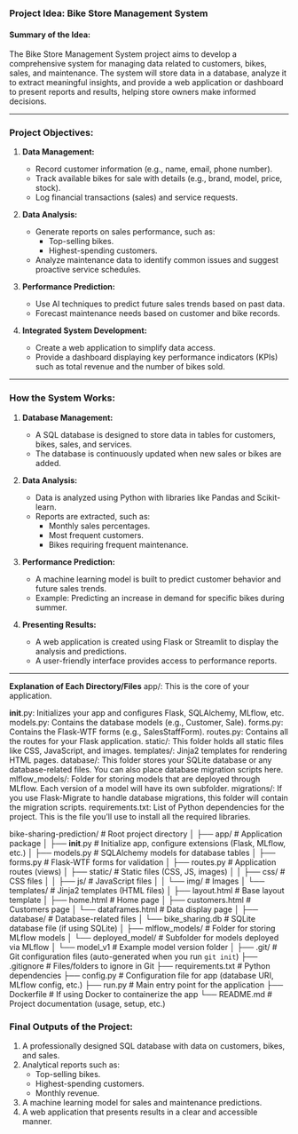 ### **Project Idea: Bike Store Management System**

#### **Summary of the Idea:**
The Bike Store Management System project aims to develop a comprehensive system for managing data related to customers, bikes, sales, and maintenance. The system will store data in a database, analyze it to extract meaningful insights, and provide a web application or dashboard to present reports and results, helping store owners make informed decisions.

---

### **Project Objectives:**
1. **Data Management:**
   - Record customer information (e.g., name, email, phone number).
   - Track available bikes for sale with details (e.g., brand, model, price, stock).
   - Log financial transactions (sales) and service requests.

2. **Data Analysis:**
   - Generate reports on sales performance, such as:
     - Top-selling bikes.
     - Highest-spending customers.
   - Analyze maintenance data to identify common issues and suggest proactive service schedules.

3. **Performance Prediction:**
   - Use AI techniques to predict future sales trends based on past data.
   - Forecast maintenance needs based on customer and bike records.

4. **Integrated System Development:**
   - Create a web application to simplify data access.
   - Provide a dashboard displaying key performance indicators (KPIs) such as total revenue and the number of bikes sold.

---

### **How the System Works:**
1. **Database Management:**
   - A SQL database is designed to store data in tables for customers, bikes, sales, and services.
   - The database is continuously updated when new sales or bikes are added.

2. **Data Analysis:**
   - Data is analyzed using Python with libraries like Pandas and Scikit-learn.
   - Reports are extracted, such as:
     - Monthly sales percentages.
     - Most frequent customers.
     - Bikes requiring frequent maintenance.

3. **Performance Prediction:**
   - A machine learning model is built to predict customer behavior and future sales trends.
   - Example: Predicting an increase in demand for specific bikes during summer.

4. **Presenting Results:**
   - A web application is created using Flask or Streamlit to display the analysis and predictions.
   - A user-friendly interface provides access to performance reports.

---
**Explanation of Each Directory/Files**
app/: This is the core of your application.

__init__.py: Initializes your app and configures Flask, SQLAlchemy, MLflow, etc.
models.py: Contains the database models (e.g., Customer, Sale).
forms.py: Contains the Flask-WTF forms (e.g., SalesStaffForm).
routes.py: Contains all the routes for your Flask application.
static/: This folder holds all static files like CSS, JavaScript, and images.
templates/: Jinja2 templates for rendering HTML pages.
database/: This folder stores your SQLite database or any database-related files. You can also place database migration scripts here.
mlflow_models/: Folder for storing models that are deployed through MLflow. Each version of a model will have its own subfolder.
migrations/: If you use Flask-Migrate to handle database migrations, this folder will contain the migration scripts.
requirements.txt: List of Python dependencies for the project. This is the file you’ll use to install all the required libraries.

bike-sharing-prediction/                 # Root project directory
│
├── app/                                 # Application package
│   ├── __init__.py                      # Initialize app, configure extensions (Flask, MLflow, etc.)
│   ├── models.py                        # SQLAlchemy models for database tables
│   ├── forms.py                         # Flask-WTF forms for validation
│   ├── routes.py                        # Application routes (views)
│   ├── static/                          # Static files (CSS, JS, images)
│   │   ├── css/                         # CSS files
│   │   ├── js/                          # JavaScript files
│   │   └── img/                         # Images
│   └── templates/                       # Jinja2 templates (HTML files)
│       ├── layout.html                  # Base layout template
│       ├── home.html                    # Home page
│       ├── customers.html               # Customers page
│       └── dataframes.html              # Data display page
│
├── database/                            # Database-related files
│   └── bike_sharing.db                  # SQLite database file (if using SQLite)
│
├── mlflow_models/                       # Folder for storing MLflow models
│   └── deployed_model/                  # Subfolder for models deployed via MLflow
│       └── model_v1                     # Example model version folder
│
├── .git/                                # Git configuration files (auto-generated when you run `git init`)
├── .gitignore                           # Files/folders to ignore in Git
├── requirements.txt                     # Python dependencies
├── config.py                            # Configuration file for app (database URI, MLflow config, etc.)
├── run.py                               # Main entry point for the application
├── Dockerfile                           # If using Docker to containerize the app
└── README.md                            # Project documentation (usage, setup, etc.)


### **Final Outputs of the Project:**
1. A professionally designed SQL database with data on customers, bikes, and sales.
2. Analytical reports such as:
   - Top-selling bikes.
   - Highest-spending customers.
   - Monthly revenue.
3. A machine learning model for sales and maintenance predictions.
4. A web application that presents results in a clear and accessible manner.

